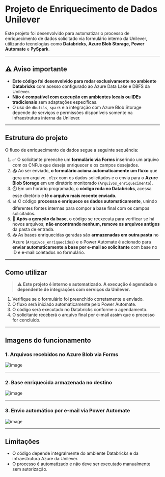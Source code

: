 # Projeto de Enriquecimento de Dados Unilever

Este projeto foi desenvolvido para automatizar o processo de enriquecimento de dados solicitado via formulário interno da Unilever, utilizando tecnologias como **Databricks**, **Azure Blob Storage**, **Power Automate** e **PySpark**.

---

## ⚠️ Aviso importante

- **Este código foi desenvolvido para rodar exclusivamente no ambiente Databricks** com acesso configurado ao Azure Data Lake e DBFS da Unilever.  
- **Não é compatível com execução em ambientes locais ou IDEs tradicionais** sem adaptações específicas.  
- O uso de `dbutils`, `spark` e a integração com Azure Blob Storage depende de serviços e permissões disponíveis somente na infraestrutura interna da Unilever.

---

## Estrutura do projeto

O fluxo de enriquecimento de dados segue a seguinte sequência:

1. ✅ O solicitante preenche um **formulário via Forms** inserindo um arquivo com os CNPJs que deseja enriquecer e os campos desejados.
2. 📤 Ao ser enviado, **o formulário aciona automaticamente um fluxo** que gera um arquivo `.xlsx` com os dados solicitados e o envia para o **Azure Blob Storage** em um diretório monitorado (`Arquivos_enriquecimento`).
3. ⏱️ Em um horário programado, o **código roda no Databricks**, acessa esse diretório e **lê o arquivo mais recente enviado**.
4. 📊 O código **processa e enriquece os dados automaticamente**, unindo diferentes fontes internas para compor a base final com os campos solicitados.
5. 🔁 **Após a geração da base**, o código se reexecuta para verificar se há novos arquivos; **não encontrando nenhum, remove os arquivos antigos** da pasta de entrada.
6. 📥 As bases enriquecidas geradas são **armazenadas em outra pasta** no Azure (`Arquivos_enriquecidos`) e o Power Automate é acionado para **enviar automaticamente a base por e-mail ao solicitante** com base no ID e e-mail coletados no formulário.

---

## Como utilizar

> ⚠️ **Este projeto é interno e automatizado. A execução é agendada e dependente de integrações com serviços da Unilever.**

1. Verifique se o formulário foi preenchido corretamente e enviado.
2. O fluxo será iniciado automaticamente pelo Power Automate.
3. O código será executado no Databricks conforme o agendamento.
4. O solicitante receberá o arquivo final por e-mail assim que o processo for concluído.

---

## Imagens do funcionamento

### 1. Arquivos recebidos no Azure Blob via Forms
![image](https://github.com/user-attachments/assets/9d452bc8-cdd2-4b83-a079-57dd9a6b32e8)

---

### 2. Base enriquecida armazenada no destino
![image](https://github.com/user-attachments/assets/0bd80c65-6ef7-4c58-966b-a634e76bfb3f)

---

### 3. Envio automático por e-mail via Power Automate
![image](https://github.com/user-attachments/assets/246b41f0-1aa3-40f0-b074-059eb81d76f7)


---

## Limitações

- O código depende integralmente do ambiente Databricks e da infraestrutura Azure da Unilever.
- O processo é automatizado e não deve ser executado manualmente sem autorização.
